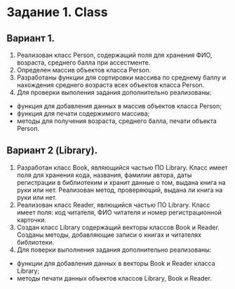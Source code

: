 # Задание 1. Class
## Вариант 1.
1.	Реализован класс Person, содержащий поля для хранения ФИО, возраста, среднего балла при ассестменте. 
2.	Определен массив объектов класса Person.
3.	Разработаны функции для сортировки массива по среднему баллу и нахождения среднего возраста всех объектов класса Person.
4.	Для проверки выполения задания дополнительно реализованы:
- функция для добавления данных в массив объектов класса Person;
- функция для печати содержимого массива;
- методы для получения возраста, среднего балла, печати объекта Person. 

## Вариант 2 (Library).
1.	Разработан класс Book, являющийся частью ПО Library. Класс имеет поля для хранения кода, названия, фамилии автора, даты регистрации в библиотеким и хранит данные о том, выдана книга на руки или нет. 
Реализован метод, проверяющий, выдана ли книга на руки или нет. 
2.	Реализован класс Reader, явлющийся частью ПО Library. Класс имеет поля: код читателя, ФИО читателя и номер регистрационной карточки.
3.	Создан класс Library содержащий векторы классов Book и Reader. Созданы методы, добавляющие записи о книгах и читателях библиотеки.
4.	Для поверки выполнения задания дополнительно реализованы:
- функции для добавления данных в векторы Book и Reader класса Library;
- методы печати данных объектов классов Library, Book и Reader.
